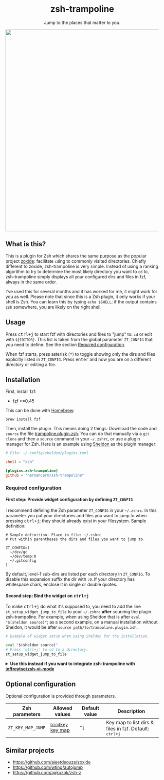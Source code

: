 <div align=center>
  <h1>zsh-trampoline</h1>
  <p>Jump to the places that matter to you.</p>
  <a href="https://asciinema.org/a/u8NYrKF0RPmeCtzBAhDxdTvZh" target="_blank">
    <img width=660 src="https://asciinema.org/a/u8NYrKF0RPmeCtzBAhDxdTvZh.svg" />
  </a>
</div>

## What is this?

This is a plugin for Zsh which shares the same purpose as the popular project
[zoxide](https://github.com/ajeetdsouza/zoxide): facilitate `cd`ing to commonly visited
directories. Chiefly different to zoxide, zsh-trampoline is very simple. Instead of using
a ranking algorithm to try to determine the most likely directory you want to `cd` to,
zsh-trampoline simply displays all your configured dirs and files in fzf, always in the
same order.

I've used this for several months and it has worked for me, it might work for you as well.
Please note that since this is a Zsh plugin, it only works if your shell is Zsh. You can
learn this by typing `echo $SHELL`; if the output contains `zsh` somewhere, you are likely
on the right shell.

## Usage

Press <kbd>ctrl+j</kbd> to start fzf with directories and files to "jump" to: `cd` or edit
with `${EDITOR}`. This list is taken from the global parameter `ZT_CONFIG` that you need
to define. See the section [Required configuration](#required-configuration).

When fzf starts, press asterisk (<kbd>*</kbd>) to toggle showing only the dirs and files
explicitly listed in `ZT_CONFIG`. Press <kbd>enter</kbd> and now you are on a different
directory or editing a file.

## Installation

First, install fzf:

- [fzf](https://github.com/junegunn/fzf) >=0.45

This can be done with [Homebrew](https://brew.sh/):

```
brew install fzf
```

Then, install the plugin. This means doing 2 things: Download the code and `source` the
file [trampoline.plugin.zsh](./trampoline.plugin.zsh). You can do that manually via a `git
clone` and then a `source` command in your `~/.zshrc`, or use a plugin manager for Zsh.
Here is an example using [Sheldon](https://github.com/rossmacarthur/sheldon) as the plugin
manager:

```toml
# File: ~/.config/sheldon/plugins.toml

shell = "zsh"

[plugins.zsh-trampoline]
github = "hernancerm/zsh-trampoline"
```

### Required configuration

#### First step: Provide widget configuration by defining `ZT_CONFIG`

I recommend defining the Zsh parameter `ZT_CONFIG` in your `~/.zshrc`. In this parameter
you put your directories and files you want to jump to when pressing <kbd>ctrl+j</kbd>;
they should already exist in your filesystem. Sample definition:

```text
# Sample definition. Place in file: ~/.zshrc
# Put within parentheses the dirs and files you want to jump to.

ZT_CONFIG=(
  ~/dev/gc
  ~/dev/temp:0
  ~/.gitconfig
)
```

By default, level-1 sub-dirs are listed per each directory in `ZT_CONFIG`. To disable this
expansion suffix the dir with `:0`. If your directory has whitespace chars, enclose it in
single or double quotes.

#### Second step: Bind the widget on <kbd>ctrl+j</kbd>

To make <kbd>ctrl+j</kbd> do what it's supposed to, you need to add the line
`zt_setup_widget_jump_to_file` to your `~/.zshrc` **after** sourcing the plugin
zsh-trampoline. For example, when using Sheldon that is after `eval "$(sheldon source)"`;
as a second example, on a manual installation without Sheldon, it would be after `source
path/to/trampoline.plugin.zsh`.

```sh
# Example of widget setup when using Sheldon for the installation.

eval "$(sheldon source)"
# Press 'ctrl+j' to cd to a directory.
zt_setup_widget_jump_to_file
```

<details>
  <summary>
    <b>Use this instead if you want to integrate zsh-trampoline with
    <a href="https://github.com/jeffreytse/zsh-vi-mode">jeffreytse/zsh-vi-mode</a></b>
  </summary>

Do **not** call `zt_setup_widget_jump_to_file` as mentioned above, instead call
`zt_zvm_setup_widget_jump_to_file` inside the function definition of `zvm_after_init`,
like this:

```sh
# Example of widget setup when using Sheldon for the installation.

eval "$(sheldon source)"
function zvm_after_init {
  # In insert mode, press 'ctrl+j' to cd to a directory.
  zt_zvm_setup_widget_jump_to_file
}
```
</details>

## Optional configuration

Optional configuration is provided through parameters.

<table>
<thead>
<tr>
<th>Zsh parameters</th><th>Allowed values</th>
<th>Default value</th><th>Description</th>
</tr>
</thead>
<tbody>
<tr>
<td><code>ZT_KEY_MAP_JUMP</code></td>
<td>
<a href="https://github.com/rothgar/mastering-zsh/blob/master/docs/helpers/bindkey.md">
<code>bindkey</code> key map</a></td><td><code>^j</code></td>
<td>
Key map to list dirs & files in fzf. Default: <kbd>ctrl+j</kbd>
</td>
</tr>
</tbody>
</table>

## Similar projects

- <https://github.com/ajeetdsouza/zoxide>
- <https://github.com/wting/autojump>
- <https://github.com/agkozak/zsh-z>

